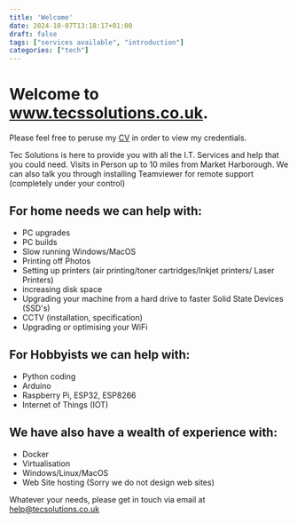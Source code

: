 ```yaml
---
title: 'Welcome'
date: 2024-10-07T13:18:17+01:00
draft: false
tags: ["services available", "introduction"]
categories: ["tech"]
---
```


# Welcome to www.tecssolutions.co.uk.
Please feel free to peruse my [CV](https://cv.tecssolutions.co.uk/ "CV") in order to view my credentials.

Tec Solutions is here to provide you with all the I.T. Services and help that you could need.  Visits in Person up to 10 miles from Market Harborough.  We can also talk you through installing Teamviewer for remote support (completely under your control)

## For home needs we can help with:
 - PC upgrades
 - PC builds
 - Slow running Windows/MacOS
 - Printing off Photos
 - Setting up printers (air printing/toner cartridges/Inkjet printers/ Laser Printers)
 - increasing disk space
 - Upgrading your machine from a hard drive to faster Solid State Devices  (SSD's)
 - CCTV (installation, specification)
 - Upgrading or optimising your WiFi

## For Hobbyists we can help with:
 - Python coding
 - Arduino
 - Raspberry Pi, ESP32, ESP8266
 - Internet of Things (IOT)


## We have also have a wealth of experience with:
 - Docker
 - Virtualisation
 - Windows/Linux/MacOS
 - Web Site hosting (Sorry we do not design web sites)


Whatever your needs, please get in touch via email at help@tecsolutions.co.uk



[//]: # (These are reference links used in the body of this note and get stripped out when the markdown processor does its job. There is no need to format nicely because it shouldn't be seen. Thanks SO - http://stackoverflow.com/questions/4823468/store-comments-in-markdown-syntax)

   [dill]: <https://github.com/joemccann/dillinger>
   [git-repo-url]: <https://github.com/joemccann/dillinger.git>
   [john gruber]: <http://daringfireball.net>
   [df1]: <http://daringfireball.net/projects/markdown/>
   [markdown-it]: <https://github.com/markdown-it/markdown-it>
   [Ace Editor]: <http://ace.ajax.org>
   [node.js]: <http://nodejs.org>
   [Twitter Bootstrap]: <http://twitter.github.com/bootstrap/>
   [jQuery]: <http://jquery.com>
   [@tjholowaychuk]: <http://twitter.com/tjholowaychuk>
   [express]: <http://expressjs.com>
   [CV]: <https://cv.tecssolutions.co.uk/index.html>
